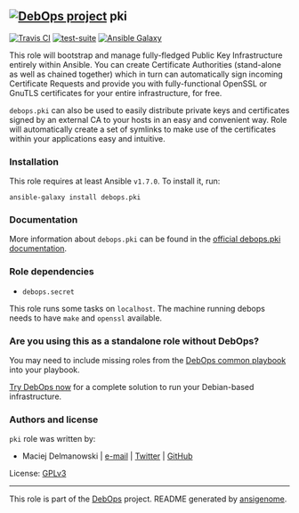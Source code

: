 ## [![DebOps project](http://debops.org/images/debops-small.png)](http://debops.org) pki

[![Travis CI](http://img.shields.io/travis/debops/ansible-pki.svg?style=flat)](http://travis-ci.org/debops/ansible-pki) [![test-suite](http://img.shields.io/badge/test--suite-ansible--pki-blue.svg?style=flat)](https://github.com/debops/test-suite/tree/master/ansible-pki/)  [![Ansible Galaxy](http://img.shields.io/badge/galaxy-debops.pki-660198.svg?style=flat)](https://galaxy.ansible.com/list#/roles/1588)

This role will bootstrap and manage fully-fledged Public Key Infrastructure
entirely within Ansible. You can create Certificate Authorities
(stand-alone as well as chained together) which in turn can automatically
sign incoming Certificate Requests and provide you with fully-functional
OpenSSL or GnuTLS certificates for your entire infrastructure, for free.

`debops.pki` can also be used to easily distribute private keys and
certificates signed by an external CA to your hosts in an easy and
convenient way. Role will automatically create a set of symlinks to make
use of the certificates within your applications easy and intuitive.

### Installation

This role requires at least Ansible `v1.7.0`. To install it, run:

    ansible-galaxy install debops.pki

### Documentation

More information about `debops.pki` can be found in the
[official debops.pki documentation](http://docs.debops.org/en/latest/ansible/roles/debops.pki.html).


### Role dependencies

- `debops.secret`

This role runs some tasks on `localhost`. The machine running debops needs to have `make` and `openssl` available.

### Are you using this as a standalone role without DebOps?

You may need to include missing roles from the [DebOps common
playbook](https://github.com/debops/debops-playbooks/blob/master/playbooks/common.yml)
into your playbook.

[Try DebOps now](https://github.com/debops/debops) for a complete solution to run your Debian-based infrastructure.





### Authors and license

`pki` role was written by:
- Maciej Delmanowski | [e-mail](mailto:drybjed@gmail.com) | [Twitter](https://twitter.com/drybjed) | [GitHub](https://github.com/drybjed)

License: [GPLv3](https://tldrlegal.com/license/gnu-general-public-license-v3-%28gpl-3%29)

***

This role is part of the [DebOps](http://debops.org/) project. README generated by [ansigenome](https://github.com/nickjj/ansigenome/).
